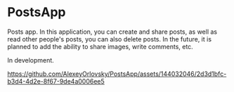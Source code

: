 # PostsApp

Posts app. In this application, you can create and share posts, as well as read other people's posts, you can also delete posts. In the future, it is planned to add the ability to share images, write comments, etc.

In development.

https://github.com/AlexeyOrlovsky/PostsApp/assets/144032046/2d3d1bfc-b3d4-4d2e-8f67-9de4a0006ee5

